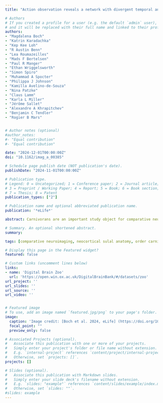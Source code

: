 ```yaml
---
title: "Action observation reveals a network with divergent temporal and parietal lobe engagement in dogs compared to humans"

# Authors
# If you created a profile for a user (e.g. the default `admin` user), write the username (folder name) here 
# and it will be replaced with their full name and linked to their profile.
authors: 
- "Magdalena Boch"
- "Katrin Karadachka"
- "Kep Kee Loh"
- "R Austin Benn"
- "Lea Roumazeilles"
- "Mads F Bertelsen"
- "Paul R Manger"
- "Ethan Wriggelsworth"
- "Simon Spiro"
- "Muhammad A Spocter"
- "Philippa J Johnson"
- "Kamilla Avelino-de-Souza"
- "Nina Patzke"
- "Claus Lamm"
- "Karla L Miller"
- "Jérôme Sallet"
- "Alexandre A Khrapitchev"
- "Benjamin C Tendler"
- "Rogier B Mars"


# Author notes (optional)
#author_notes:
#- "Equal contribution"
#- "Equal contribution"

date: "2024-12-01T00:00:00Z"
doi: "10.1162/imag_a_00385"

# Schedule page publish date (NOT publication's date).
publishDate: "2024-11-01T00:00:00Z"

# Publication type.
# Legend: 0 = Uncategorized; 1 = Conference paper; 2 = Journal article;
# 3 = Preprint / Working Paper; 4 = Report; 5 = Book; 6 = Book section;
# 7 = Thesis; 8 = Patent
publication_types: ["2"]

# Publication name and optional abbreviated publication name.
publication: '*eLife*'

abstract: Carnivorans are an important study object for comparative neuroscience, as they exhibit a wide range of behaviours, ecological adaptations, and social structures. Previous studies have mainly examined relative brain size, but a comprehensive understanding of brain diversity requires the investigation of other aspects of their neuroanatomy. Here, we obtained primarily post-mortem brain scans from eighteen species of the order Carnivora, reconstructed their cortical surfaces, and examined neocortical sulcal anatomy to establish a framework for systematic inter-species comparisons. We observed distinct regional variations in sulcal anatomy, potentially related to the species’ behaviour and ecology. Arctoidea species with pronounced forepaw dexterity exhibited complex sulcal configurations in the presumed somatosensory cortex but low sulcal complexity in the presumed visual and auditory occipitotemporal cortex. Canidae had the largest number of unique major sulci with a unique sulcus in the occipital cortex and highly social canids featuring an additional frontal cortex sulcus. We also observed differentially complex occipito-temporal sulcal patterns in Felidae and Canidae, indicative of changes in auditory and visual areas that may be related to foraging strategies and social behaviour. In conclusion, this study presents an inventory of the sulcal anatomy of a number of rarely studied carnivoran brains and establishes a framework and novel avenues for further investigations employing a variety of neuroimaging modalities to reveal more about carnivoran brain diversity.

# Summary. An optional shortened abstract.
summary: 

tags: [comparative neuroimaging, neocortical sulal anatomy, order carnivora, neuroecology]

# Display this page in the Featured widget?
featured: false

# Custom links (uncomment lines below)
links:
- name: 'Digital Brain Zoo'
  url: 'https://open.win.ox.ac.uk/DigitalBrainBank/#/datasets/zoo'
url_project: ''
url_slides: ''
url_source: ''
url_video: ''


# Featured image
# To use, add an image named `featured.jpg/png` to your page's folder. 
image:
  caption: 'Image credit: [Boch et al. 2024, eLife] (https://doi.org/10.7554/eLife.100851.1)'
  focal_point: ""
  preview_only: false

# Associated Projects (optional).
#   Associate this publication with one or more of your projects.
#   Simply enter your project's folder or file name without extension.
#   E.g. `internal-project` references `content/project/internal-project/index.md`.
#   Otherwise, set `projects: []`.
projects: []

# Slides (optional).
#   Associate this publication with Markdown slides.
#   Simply enter your slide deck's filename without extension.
#   E.g. `slides: "example"` references `content/slides/example/index.md`.
#   Otherwise, set `slides: ""`.
#slides: example
---
```


